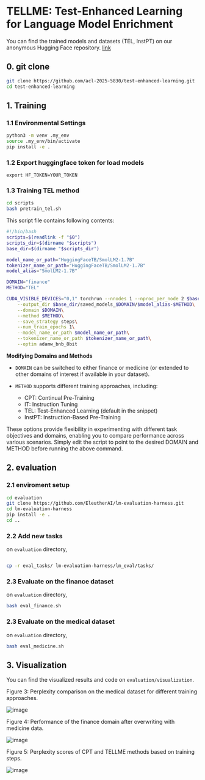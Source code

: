 # TELLME: Test-Enhanced Learning for Language Model Enrichment



You can find the trained models and datasets (TEL, InstPT) on our anonymous Hugging Face repository. [link](https://huggingface.co/anonymous4459)

## 0. git clone
```bash
git clone https://github.com/acl-2025-5830/test-enhanced-learning.git
cd test-enhanced-learning
```

## 1. Training



### 1.1 Environmental Settings

```bash
python3 -m venv .my_env
source .my_env/bin/activate
pip install -e .
```

### 1.2 Export huggingface token for load models
```
export HF_TOKEN=YOUR_TOKEN
```

### 1.3 Training TEL method
```bash
cd scripts
bash pretrain_tel.sh
```

This script file contains following contents:
```bash
#!/bin/bash
scripts=$(readlink -f "$0")
scripts_dir=$(dirname "$scripts")
base_dir=$(dirname "$scripts_dir")

model_name_or_path="HuggingFaceTB/SmolLM2-1.7B"
tokenizer_name_or_path="HuggingFaceTB/SmolLM2-1.7B"
model_alias="SmolLM2-1.7B"

DOMAIN="finance"
METHOD="TEL"

CUDA_VISIBLE_DEVICES="0,1" torchrun --nnodes 1 --nproc_per_node 2 $base_dir/src/test_enhanced_learning/train/pretrain.py \
    --output_dir $base_dir/saved_models_$DOMAIN/$model_alias-$METHOD\
    --domain $DOMAIN\
    --method $METHOD\
    --save_strategy steps\
    --num_train_epochs 1\
    --model_name_or_path $model_name_or_path\
    --tokenizer_name_or_path $tokenizer_name_or_path\
    --optim adamw_bnb_8bit
```

**Modifying Domains and Methods**
- `DOMAIN` can be switched to either finance or medicine (or extended to other domains of interest if available in your dataset).

- `METHOD` supports different training approaches, including:
    - CPT: Continual Pre-Training
    - IT: Instruction Tuning
    - TEL: Test-Enhanced Learning (default in the snippet)
    - InstPT: Instruction-Based Pre-Training

These options provide flexibility in experimenting with different task objectives and domains, enabling you to compare performance across various scenarios. Simply edit the script to point to the desired DOMAIN and METHOD before running the above command.




## 2. evaluation

### 2.1 enviroment setup
```bash
cd evaluation
git clone https://github.com/EleutherAI/lm-evaluation-harness.git
cd lm-evaluation-harness
pip install -e .
cd ..
```


### 2.2 Add new tasks
on `evaluation` directory,
```bash

cp -r eval_tasks/ lm-evaluation-harness/lm_eval/tasks/
```
### 2.3 Evaluate on the finance dataset
on `evaluation` directory,

```bash
bash eval_finance.sh
```


### 2.3 Evaluate on the medical dataset
on `evaluation` directory,

```bash
bash eval_medicine.sh
```


## 3. Visualization

You can find the visualized results and code on `evaluation/visualization`.

Figure 3: Perplexity comparison on the medical dataset for different training approaches. 

![image](https://github.com/user-attachments/assets/2e8499df-d088-4d21-9c36-0dfcc45735b1)



Figure 4: Performance of the finance domain after overwriting with medicine data.

![image](https://github.com/user-attachments/assets/e1558d1e-5dc0-484e-bf1b-c92056a6ac83)


Figure 5: Perplexity scores of CPT and TELLME methods based on training steps.

![image](https://github.com/user-attachments/assets/d1042482-233d-424f-85e9-24c7b17715a1)


